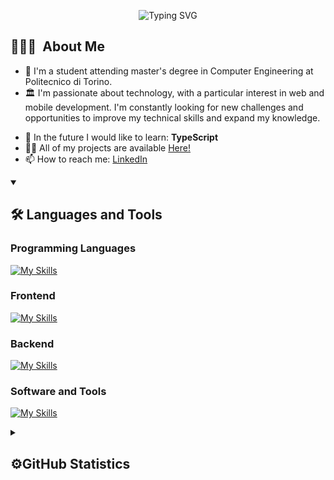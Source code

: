 <!-- TODO: Insert portofolio link in the name -->
<p align="center">
  <img src="https://readme-typing-svg.demolab.com?font=Roboto&weight=900&size=31&duration=2500&pause=200&color=F7F7F7&width=435&lines=Hi%F0%9F%91%8B%2C+I'm+Luca+Tamburo!;%E2%9D%A4%EF%B8%8F+Welcome+to+my+GitHub!+%E2%9D%A4%EF%B8%8F" alt="Typing SVG">
</p>

## 👨🏻‍💻&nbsp; About Me

- 🔬 I'm a student attending master's degree in Computer Engineering at Politecnico di Torino.
- 🏛 I'm passionate about technology, with a particular interest in web and mobile development. I'm constantly looking for new challenges and opportunities to improve my technical skills and expand my knowledge.
<!-- - 🔭 I’m currently working on my personal project: [Spotify Clone](https://github.com/Luca-Tamburo/spotify-clone) -->
- 🌱 In the future I would like to learn: **TypeScript**
- 👨‍💻 All of my projects are available <a href="https://github.com/Luca-Tamburo?tab=repositories">Here!</a>
- 📫 How to reach me: <a href="https://www.linkedin.com/in/luca-tamburo-6377b0226/" target="blank">LinkedIn</a>
  <!-- - 🎯 See my portfolio: -->
  <!-- TODO: Inserire il link sul nome caricando   -->

<details open>
<summary>
  <h2>🛠️&nbsp;Languages&nbsp;and&nbsp;Tools</h2>
 </summary>
 
### Programming Languages
[![My Skills](https://skillicons.dev/icons?i=c,java,javascript,rust,kotlin&perline=9)](https://skillicons.dev)

### Frontend

[![My Skills](https://skillicons.dev/icons?i=html,css,bootstrap,tailwind,react,nextjs,vercel&perline=9)](https://skillicons.dev)

### Backend

[![My Skills](https://skillicons.dev/icons?i=firebase,express,mysql,mongodb,nodejs,spring,sqlite,nestjs&perline=9)](https://skillicons.dev)

### Software and Tools

[![My Skills](https://skillicons.dev/icons?i=atom,vscode,webstorm,androidstudio,postman,figma,git,github,gitlab,md,latex,gradle,docker,jest&perline=9)](https://skillicons.dev)

</details>

<details>
<summary>
  <h2>⚙️GitHub Statistics</h2>
 </summary>

<a href="https://github.com/luca-tamburo/github-readme-stats">
  <img align="center" src="https://github-readme-stats.vercel.app/api?username=luca-tamburo&show_icons=true&theme=transparent" />
</a>
<a href="https://github.com/luca-tamburo/github-readme-stats">
  <img align="center" src="https://github-readme-stats.vercel.app/api/top-langs/?username=luca-tamburo&layout=compact" />
</a>

</details>
